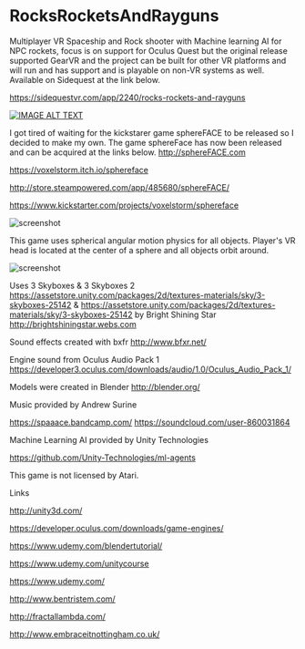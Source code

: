 # RocksRocketsAndRayguns

Multiplayer VR Spaceship and Rock shooter with Machine learning AI for NPC rockets, focus is on support for Oculus Quest but the original release supported GearVR and the project can be built for other VR platforms and will run and has support and is playable on non-VR systems as well. Available on Sidequest at the link below.

https://sidequestvr.com/app/2240/rocks-rockets-and-rayguns

[![IMAGE ALT TEXT](http://img.youtube.com/vi/k03XqD0PCIc/0.jpg)](http://www.youtube.com/watch?v=k03XqD0PCIc "Rocks Rockets And Rayguns")

I got tired of waiting for the kickstarer game sphereFACE to be released so I decided to make my own. The game sphereFace has now been released and can be acquired at the links below.
http://sphereFACE.com

https://voxelstorm.itch.io/sphereface

http://store.steampowered.com/app/485680/sphereFACE/

https://www.kickstarter.com/projects/voxelstorm/sphereface

![screenshot](/../master/vr_screenshot_01.jpg?raw=true) 

This game uses spherical angular motion physics for all objects. Player's VR head is located at the center of a sphere and all objects orbit around.

![screenshot](/../master/sphere.jpg?raw=true) 

Uses 3 Skyboxes & 3 Skyboxes 2 https://assetstore.unity.com/packages/2d/textures-materials/sky/3-skyboxes-25142 & https://assetstore.unity.com/packages/2d/textures-materials/sky/3-skyboxes-25142 by Bright Shining Star http://brightshiningstar.webs.com

Sound effects created with bxfr http://www.bfxr.net/

Engine sound from Oculus Audio Pack 1 https://developer3.oculus.com/downloads/audio/1.0/Oculus_Audio_Pack_1/

Models were created in Blender http://blender.org/

Music provided by Andrew Surine

https://spaaace.bandcamp.com/
https://soundcloud.com/user-860031864

Machine Learning AI provided by Unity Technologies

https://github.com/Unity-Technologies/ml-agents

This game is not licensed by Atari.

Links

http://unity3d.com/

https://developer.oculus.com/downloads/game-engines/

https://www.udemy.com/blendertutorial/

https://www.udemy.com/unitycourse

https://www.udemy.com/

http://www.bentristem.com/

http://fractallambda.com/

http://www.embraceitnottingham.co.uk/

